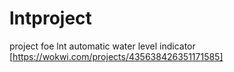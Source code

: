 # lntproject
project foe lnt automatic water level indicator 
[https://wokwi.com/projects/435638426351171585]
